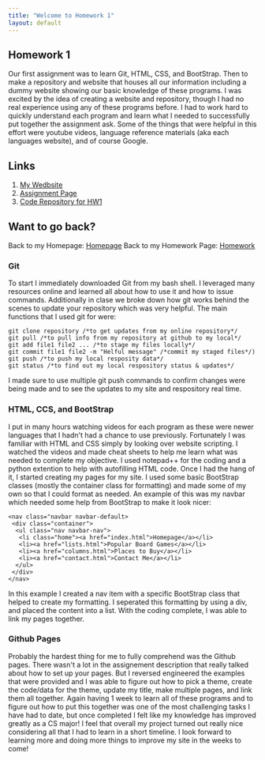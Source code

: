 ```yaml
---
title: "Welcome to Homework 1"
layout: default
---
```


## Homework 1
Our first assignment was to learn Git, HTML, CSS, and BootStrap.  Then to make a repository and website that houses all our information including a dummy website showing our basic knowledge of these programs. I was excited by the idea of creating a website and repository, though I had no real experience using any of these programs before. I had to work hard to quickly understand each program and learn what I needed to successfully put together the assignment ask. Some of the things that were helpful in this effort were youtube videos, language reference materials (aka each languages website), and of course Google. 

## Links
1. [My Wedbsite](https://avickers17.github.io/CS460/HW1/website)
2. [Assignment Page](https://www.wou.edu/~morses/classes/cs46x/assignments/HW1.html)
3. [Code Repository for HW1](https://github.com/avickers17/avickers17.github.io/tree/master/CS460/HW1/website)

## Want to go back?
Back to my Homepage: [Homepage](https://avickers17.github.io)
Back to my Homework Page: [Homework](https://avickers17.github.io/CS460)

### Git
To start I immediately downloaded Git from my bash shell.  I leveraged many resources online and learned all about how to use it and how to issue commands.  Additionally in clase we broke down how git works behind the scenes to update your repository which was very helpful.  The main functions that I used git for were:

```
git clone repository /*to get updates from my online repository*/
git pull /*to pull info from my repository at github to my local*/
git add file1 file2 ... /*to stage my files locally*/
git commit file1 file2 -m "Helful message" /*commit my staged files*/)
git push /*to push my local resposity data*/
git status /*to find out my local respository status & updates*/
```

I made sure to use multiple git push commands to confirm changes were being made and to see the updates to my site and respository real time. 

### HTML, CCS, and BootStrap
I put in many hours watching videos for each program as these were newer languages that I hadn't had a chance to use previously. Fortunately I was familiar with HTML and CSS simply by looking over website scripting.  I watched the videos and made cheat sheets to help me learn what was needed to complete my objective.  I used notepad++ for the coding and a python extention to help with autofilling HTML code.  Once I had the hang of it, I started creating my pages for my site.  I used some basic BootStrap classes (mostly the container class for formatting) and made some of my own so that I could format as needed.  An example of this was my navbar which needed some help from BootStrap to make it look nicer:

```
<nav class="navbar navbar-default>
 <div class="container">
  <ul class="nav navbar-nav">
   <li class="home"><a href="index.html">Homepage</a></li>
   <li><a href="lists.html">Popular Board Games</a></li>
   <li><a href="columns.html">Places to Buy</a></li>
   <li><a href="contact.html">Contact Me</a></li>
  </ul>
 </div>
</nav>
```

In this example I created a nav item with a specific BootStrap class that helped to create my formatting.  I seperated this formatting by using a div, and placed the content into a list.  With the coding complete, I was able to link my pages together.

### Github Pages
Probably the hardest thing for me to fully comprehend was the Github pages.  There wasn't a lot in the assignement description that really talked about how to set up your pages.  But I reversed engineered the examples that were provided and I was able to figure out how to pick a theme, create the code/data for the theme, update my title, make multiple pages, and link them all together.  Again having 1 week to learn all of these programs and to figure out how to put this together was one of the most challenging tasks I have had to date, but once completed I felt like my knowledge has improved greatly as a CS major!  I feel that overall my project turned out really nice considering all that I had to learn in a short timeline. I look forward to learning more and doing more things to improve my site in the weeks to come!





